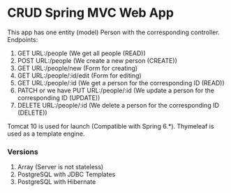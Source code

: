 # CRUD Spring MVC Web App
This app has one entity (model) Person with the corresponding controller. Endpoints:
1) GET URL:/people (We get all people (READ))
2) POST URL:/people (We create a new person (CREATE))
3) GET URL:/people/new (Form for creating)
4) GET URL:/people/:id/edit (Form for editing)
5) GET URL:/people/:id (We get a person for the corresponding ID (READ))
6) PATCH or we have PUT URL:/people/:id (We update a person for the corresponding ID (UPDATE))
7) DELETE URL:/people/:id (We delete a person for the corresponding ID (DELETE))

Tomcat 10 is used for launch (Compatible with Spring 6.*).
Thymeleaf is used as a template engine.
### Versions
1) Array (Server is not stateless)
2) PostgreSQL with JDBC Templates
3) PostgreSQL with Hibernate

